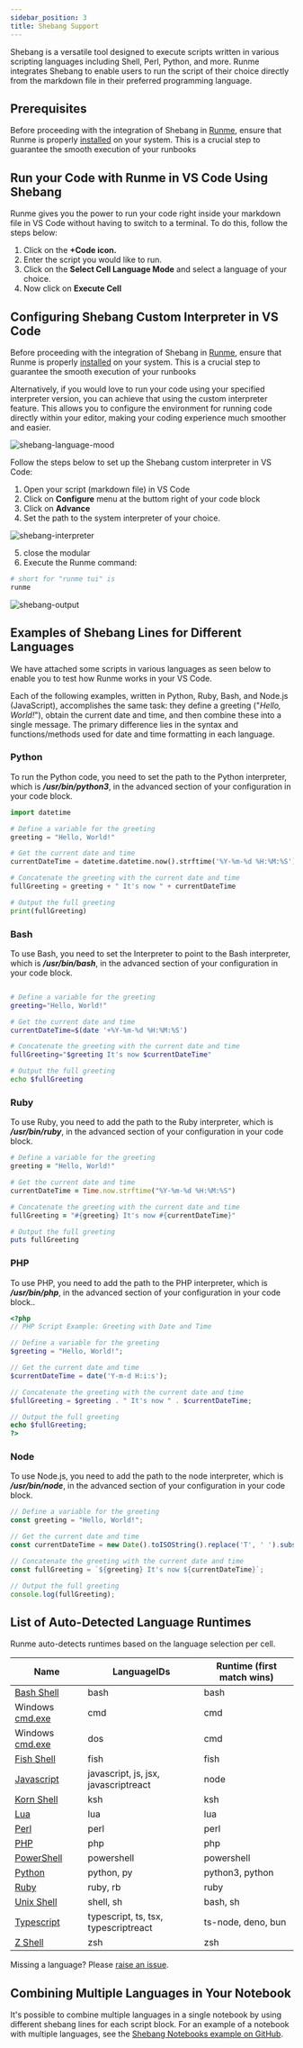 ```yaml
---
sidebar_position: 3
title: Shebang Support
---
```


Shebang is a versatile tool designed to execute scripts written in various scripting languages including Shell, Perl, Python, and more. Runme integrates Shebang to enable users to run the script of their choice directly from the markdown file in their preferred programming language.

## **Prerequisites**

Before proceeding with the integration of Shebang in [Runme](https://docs.runme.dev/install#runme-cli), ensure that Runme is properly [installed](https://docs.runme.dev/install#runme-cli) on your system. This is a crucial step to guarantee the smooth execution of your runbooks

## **Run your Code with Runme in VS Code Using Shebang**

Runme gives you the power to run your code right inside your markdown file in VS Code without having to switch to a terminal. To do this, follow the steps below:

1. Click on the **+Code icon.**
2. Enter the script you would like to run.
3. Click on the **Select Cell Language Mode** and select a language of your choice.
4. Now click on **Execute Cell**

## **Configuring Shebang Custom Interpreter in VS Code**
Before proceeding with the integration of Shebang in [Runme](https://docs.runme.dev/install#runme-cli), ensure that Runme is properly [installed](https://docs.runme.dev/install#runme-cli) on your system. This is a crucial step to guarantee the smooth execution of your runbooks

Alternatively, if you would love to run your code using your specified interpreter version, you can achieve that using the custom interpreter feature. This allows you to configure the environment for running code directly within your editor, making your coding experience much smoother and easier.

![shebang-language-mood](../../static/img/shebang-language-mood.png)

Follow the steps below to set up the Shebang custom interpreter in VS Code:

1. Open your script (markdown file) in VS Code
2. Click on **Configure** menu at the buttom right of your code block
3. Click on **Advance**
4. Set the path to the system interpreter of your choice.

![shebang-interpreter](../../static/img/shebang-interpreters.png)

5. close the modular
6. Execute the Runme command:

```sh {"id":"01HPPEWMR0AQB8NA9BMNPDCNSP"}
# short for "runme tui" is
runme
```

![shebang-output](../../static/img/shebang-outputt.png)

## **Examples of Shebang Lines for Different Languages**

We have attached some scripts in various languages as seen below to enable you to test how Runme works in your VS Code.

Each of the following examples, written in Python, Ruby, Bash, and Node.js (JavaScript), accomplishes the same task: they define a greeting ("*Hello, World!*"), obtain the current date and time, and then combine these into a single message. The primary difference lies in the syntax and functions/methods used for date and time formatting in each language.

### **Python**

To run the Python code, you need to set the path to the Python interpreter, which is ***/usr/bin/python3***, in the advanced section of your configuration in your code block.

```python {"id":"01HPPEWMR0YKCGMCXWPVHBDKVR"}
import datetime

# Define a variable for the greeting
greeting = "Hello, World!"

# Get the current date and time
currentDateTime = datetime.datetime.now().strftime('%Y-%m-%d %H:%M:%S')

# Concatenate the greeting with the current date and time
fullGreeting = greeting + " It's now " + currentDateTime

# Output the full greeting
print(fullGreeting)
```

### **Bash**

To use Bash, you need to set the Interpreter to point to the Bash interpreter, which is ***/usr/bin/bash***, in the advanced section of your configuration in your code block.

```sh {"id":"01HPPEWMR0PC5W41BZWYABPB47"}

# Define a variable for the greeting
greeting="Hello, World!"

# Get the current date and time
currentDateTime=$(date '+%Y-%m-%d %H:%M:%S')

# Concatenate the greeting with the current date and time
fullGreeting="$greeting It's now $currentDateTime"

# Output the full greeting
echo $fullGreeting
```

### **Ruby**

To use Ruby, you need to add the path to the Ruby interpreter, which is ***/usr/bin/ruby***, in the advanced section of your configuration in your code block.

```ruby {"id":"01HPPEWMR0WHY93Q0MVFQ4YHS8"}
# Define a variable for the greeting
greeting = "Hello, World!"

# Get the current date and time
currentDateTime = Time.now.strftime("%Y-%m-%d %H:%M:%S")

# Concatenate the greeting with the current date and time
fullGreeting = "#{greeting} It's now #{currentDateTime}"

# Output the full greeting
puts fullGreeting
```

### **PHP**

To use PHP, you need to add the path to the PHP interpreter, which is ***/usr/bin/php***, in the advanced section of your configuration in your code block..

```php {"id":"01HPPEWMR02F1ZNBJNNQGW9H29","interpreter":"/opt/homebrew/bin/php"}
<?php
// PHP Script Example: Greeting with Date and Time

// Define a variable for the greeting
$greeting = "Hello, World!";

// Get the current date and time
$currentDateTime = date('Y-m-d H:i:s');

// Concatenate the greeting with the current date and time
$fullGreeting = $greeting . " It's now " . $currentDateTime;

// Output the full greeting
echo $fullGreeting;
?>
```

### **Node**

To use Node.js, you need to add the path to the node interpreter, which is ***/usr/bin/node***, in the advanced section of your configuration in your code block.

```js {"id":"01HPPEWMR03X1RNX68H4G28T6A"}
// Define a variable for the greeting
const greeting = "Hello, World!";

// Get the current date and time
const currentDateTime = new Date().toISOString().replace('T', ' ').substring(0, 19);

// Concatenate the greeting with the current date and time
const fullGreeting = `${greeting} It's now ${currentDateTime}`;

// Output the full greeting
console.log(fullGreeting);
```

## **List of Auto-Detected Language Runtimes**

Runme auto-detects runtimes based on the language selection per cell.

<table class="text-left">
  <thead>
    <tr>
      <th>Name</th>
      <th>LanguageIDs</th>
      <th>Runtime (first match wins)</th>
    </tr>
  </thead>
  <tbody>
    <tr>
      <td><a target="_blank" href="https://www.gnu.org/software/bash/">Bash Shell</a></td>
      <td>bash</td>
      <td>bash</td>
    </tr>
    <tr>
      <td>Windows <a href="https://learn.microsoft.com/en-us/windows-server/administration/windows-commands/cmd">cmd.exe</a></td>
      <td>cmd</td>
      <td>cmd</td>
    </tr>
    <tr>
      <td>Windows <a href="https://learn.microsoft.com/en-us/windows-server/administration/windows-commands/cmd">cmd.exe</a></td>
      <td>dos</td>
      <td>cmd</td>
    </tr>
    <tr>
      <td><a target="_blank" href="https://fishshell.com/">Fish Shell</a></td>
      <td>fish</td>
      <td>fish</td>
    </tr>
    <tr>
      <td><a target="_blank" href="https://en.wikipedia.org/wiki/JavaScript">Javascript</a></td>
      <td>javascript, js, jsx, javascriptreact</td>
      <td>node</td>
    </tr>
    <tr>
      <td><a target="_blank" href="http://kornshell.com/">Korn Shell</a></td>
      <td>ksh</td>
      <td>ksh</td>
    </tr>
    <tr>
      <td><a target="_blank" href="https://www.lua.org/">Lua</a></td>
      <td>lua</td>
      <td>lua</td>
    </tr>
    <tr>
      <td><a target="_blank" href="https://www.perl.org/">Perl</a></td>
      <td>perl</td>
      <td>perl</td>
    </tr>
    <tr>
      <td><a target="_blank" href="https://www.php.net/">PHP</a></td>
      <td>php</td>
      <td>php</td>
    </tr>
    <tr>
      <td><a target="_blank" href="https://learn.microsoft.com/en-us/powershell/scripting/overview">PowerShell</a></td>
      <td>powershell</td>
      <td>powershell</td>
    </tr>
    <tr>
      <td><a target="_blank" href="https://www.python.org/">Python</a></td>
      <td>python, py</td>
      <td>python3, python</td>
    </tr>
    <tr>
      <td><a target="_blank" href="https://www.ruby-lang.org/en/">Ruby</a></td>
      <td>ruby, rb</td>
      <td>ruby</td>
    </tr>
    <tr>
      <td><a target="_blank" href="https://en.wikipedia.org/wiki/Unix_shell">Unix Shell</a></td>
      <td>shell, sh</td>
      <td>bash, sh</td>
    </tr>
    <tr>
      <td><a target="_blank" href="https://www.typescriptlang.org/">Typescript</a></td>
      <td>typescript, ts, tsx, typescriptreact</td>
      <td>ts-node, deno, bun</td>
    </tr>
    <tr>
      <td><a target="_blank" href="https://www.zsh.org/">Z Shell</a></td>
      <td>zsh</td>
      <td>zsh</td>
    </tr>
  </tbody>
</table>

Missing a language? Please [raise an issue](https://github.com/stateful/runme/issues/new).

## **Combining Multiple Languages in Your Notebook**

It's possible to combine multiple languages in a single notebook by using different shebang lines for each script block. For an example of a notebook with multiple languages, see the [Shebang Notebooks example on GitHub](https://github.com/stateful/Shebang-Notebooks/blob/main/shebang-example.md).

